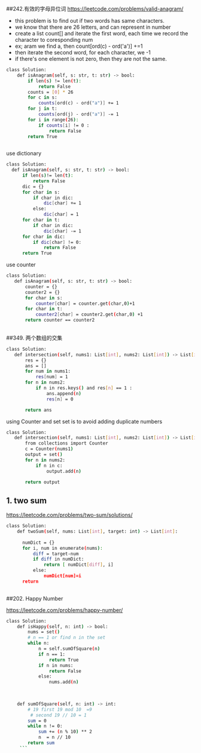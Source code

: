 ##242.有效的字母异位词
https://leetcode.com/problems/valid-anagram/
- this problem is to find out if two words has same characters. 
- we know that there are 26 letters, and can represent in number
- create a list count[] and iterate the first word, each time we record the character to coresponding num 
- ex; aram  we find a, then count[ord(c) - ord('a')] +=1
- then iterate the second word, for each character, we -1
- if there's one element is not zero, then they are not the same.
```sh
class Solution:
    def isAnagram(self, s: str, t: str) -> bool:
        if len(s) != len(t):
            return False
        counts = [0] * 26
        for c in s:
            counts[ord(c) - ord("a")] += 1
        for j in t: 
            counts[ord(j) - ord("a")] -= 1
        for i in range(26):
            if counts[i] != 0 :
                return False
        return True
        
 ```
 
  use dictionary
  ```sh
  class Solution:
    def isAnagram(self, s: str, t: str) -> bool:
        if len(s)!= len(t):
            return False
        dic = {}
        for char in s:
            if char in dic:
                dic[char] += 1
            else:
                dic[char] = 1
        for char in t:
            if char in dic:
                dic[char] -= 1
        for char in dic:
            if dic[char] != 0:
                return False
        return True
 
 ```
 
 use counter
 ```sh
 class Solution:
    def isAnagram(self, s: str, t: str) -> bool:
        counter = {}
        counter2 = {}
        for char in s:
            counter[char] = counter.get(char,0)+1
        for char in t:
            counter2[char] = counter2.get(char,0) +1
        return counter == counter2
            
```

##349. 两个数组的交集


 ```sh
class Solution:
    def intersection(self, nums1: List[int], nums2: List[int]) -> List[int]:
        res = {}
        ans = []
        for num in nums1:
            res[num] = 1
        for n in nums2:
            if n in res.keys() and res[n] == 1 :
                ans.append(n)
                res[n] = 0

        return ans

 ```
 
 using Counter and set
 set is to avoid adding duplicate numbers
 ```sh
 class Solution:
    def intersection(self, nums1: List[int], nums2: List[int]) -> List[int]: 
        from collections import Counter
        c = Counter(nums1)
        output = set()
        for n in nums2:
            if n in c:
                output.add(n)

        return output
 
```
## 1. two sum
https://leetcode.com/problems/two-sum/solutions/

```sh
class Solution:
    def twoSum(self, nums: List[int], target: int) -> List[int]:
        
      numDict = {}
      for i, num in enumerate(nums):
          diff = target-num
          if diff in numDict:
              return [ numDict[diff], i]
          else:
              numDict[num]=i
      return
 
```

 ##202. Happy Number          
        
https://leetcode.com/problems/happy-number/
```sh
class Solution:
    def isHappy(self, n: int) -> bool:
        nums = set()
        # n == 1 or find n in the set 
        while n:
            n = self.sumOfSquare(n)
            if n == 1:
                return True
            if n in nums:
                return False
            else:
                nums.add(n)
                
 

    def sumOfSquare(self, n: int) -> int:
        # 19 first 19 mod 10  =9
         # second 19 // 10 = 1
        sum = 0
        while n != 0:
            sum += (n % 10) ** 2
            n  = n // 10
        return sum
     ```
